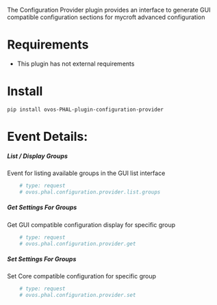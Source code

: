The Configuration Provider plugin provides an interface to generate GUI compatible configuration sections for mycroft advanced configuration

# Requirements
- This plugin has not external requirements

# Install
`pip install ovos-PHAL-plugin-configuration-provider`

# Event Details:

##### List / Display Groups

Event for listing available groups in the GUI list interface

``` python
    # type: request
    # ovos.phal.configuration.provider.list.groups
```

##### Get Settings For Groups

Get GUI compatible configuration display for specific group

``` python
    # type: request
    # ovos.phal.configuration.provider.get
```

##### Set Settings For Groups

Set Core compatible configuration for specific group

``` python
    # type: request
    # ovos.phal.configuration.provider.set
```
